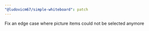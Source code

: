 ```yaml
---
"@ludovicm67/simple-whiteboard": patch
---
```


Fix an edge case where picture items could not be selected anymore
